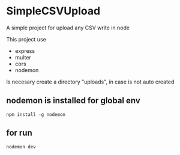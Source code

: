 # SimpleCSVUpload
A simple project for upload any CSV write in node

This project use 

- express
- multer
- cors
- nodemon

Is necesary create a directory "uploads", in case is not auto created

## nodemon is installed for global env

```
npm install -g nodemon
```

## for run

```
nodemon dev
```

